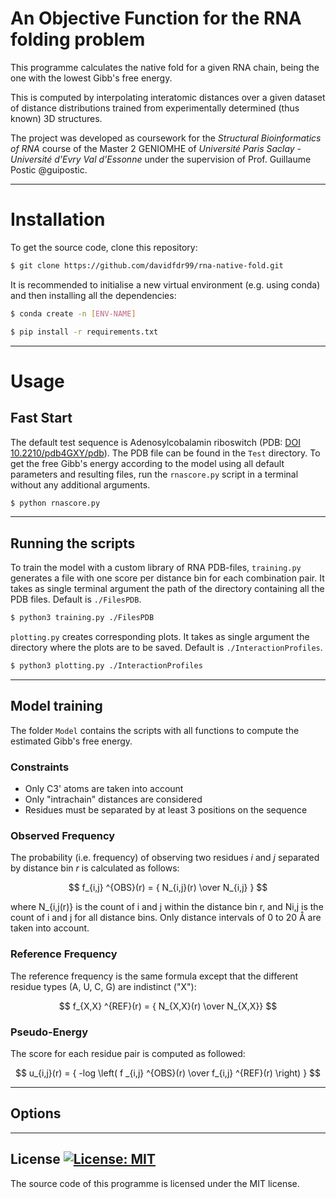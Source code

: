 An Objective Function for the RNA folding problem
============
This programme calculates the native fold for a given RNA chain, being the one with the lowest Gibb's free energy. 

This is computed by interpolating interatomic distances over a given dataset of distance distributions trained from experimentally determined (thus known) 3D structures.

The project was developed as coursework for the *Structural Bioinformatics of RNA* course of the Master 2 GENIOMHE of *Université Paris Saclay - Université d'Evry Val d'Essonne* under the supervision of Prof. Guillaume Postic @guipostic.

---
# Installation 

To get the source code, clone this repository:
```bash
$ git clone https://github.com/davidfdr99/rna-native-fold.git
```
It is recommended to initialise a new virtual environment (e.g. using conda) and then installing all the dependencies:

```bash
$ conda create -n [ENV-NAME]
```
```bash
$ pip install -r requirements.txt
```
---
# Usage

## Fast Start

The default test sequence is Adenosylcobalamin riboswitch (PDB: [DOI 10.2210/pdb4GXY/pdb](https://10.2210/pdb4GXY/pdb)). The PDB file can be found in the `Test` directory. To get the free Gibb's energy according to the model using all default parameters and resulting files, run the `rnascore.py` script in a terminal without any additional arguments.
```bash
$ python rnascore.py
```

---
## Running the scripts

To train the model with a custom library of RNA PDB-files, `training.py` generates a file with one score per distance bin for each combination pair. It takes as single terminal argument the path of the directory containing all the PDB files. Default is `./FilesPDB`.
```bash
$ python3 training.py ./FilesPDB
```

`plotting.py` creates corresponding plots. It takes as single argument the directory where the plots are to be saved. Default is `./InteractionProfiles`.
```bash
$ python3 plotting.py ./InteractionProfiles
```
---
## Model training

The folder `Model` contains the scripts with all functions to compute the estimated Gibb's free energy. 

### Constraints

* Only C3' atoms are taken into account
* Only "intrachain" distances are considered
* Residues must be separated by at least 3 positions on the sequence

### Observed Frequency

The probability (i.e. frequency) of observing two residues *i* and *j* separated by distance bin *r* is calculated as follows:

$$ f_{i,j} ^{OBS}(r) = { N_{i,j}(r) \over N_{i,j} } $$

where N_{i,j(r)} is the count of i and j within the distance bin r, and Ni,j is the count of i and j for
all distance bins. Only distance intervals of 0 to 20 Å are taken into account.

### Reference Frequency

The reference frequency is the same formula except that the different residue types (A, U, C, G) are indistinct ("X"):

$$ f_{X,X} ^{REF}(r) = { N_{X,X}(r) \over N_{X,X}} $$

### Pseudo-Energy

The score for each residue pair is computed as followed:

$$ u_{i,j}(r) = { -log \left( f _{i,j} ^{OBS}(r) \over f_{i,j} ^{REF}(r) \right) } $$

---
## Options


---
## License [![License: MIT](https://img.shields.io/badge/License-MIT-yellow.svg)](https://opensource.org/licenses/MIT)

The source code of this programme is licensed under the MIT license.
